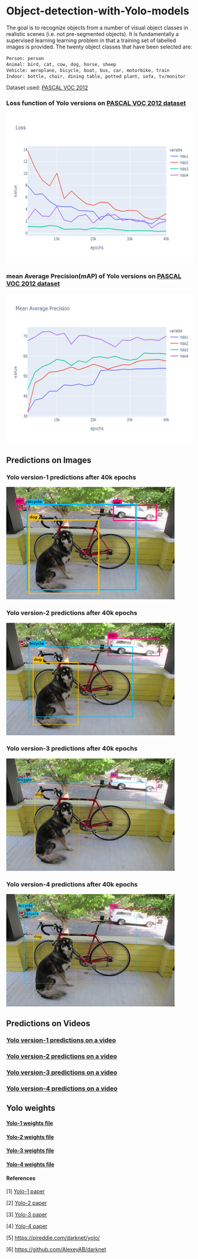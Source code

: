 # Object-detection-with-Yolo-models
The goal is to recognize objects from a number of visual object classes in realistic scenes (i.e. not pre-segmented objects). It is fundamentally a supervised learning learning problem in that a training set of labelled images is provided. The twenty object classes that have been selected are:

    Person: person
    Animal: bird, cat, cow, dog, horse, sheep
    Vehicle: aeroplane, bicycle, boat, bus, car, motorbike, train
    Indoor: bottle, chair, dining table, potted plant, sofa, tv/monitor

Dataset used: [PASCAL VOC 2012](http://host.robots.ox.ac.uk/pascal/VOC/voc2012/index.html)




### Loss function of Yolo versions on [PASCAL VOC 2012 dataset](http://host.robots.ox.ac.uk/pascal/VOC/voc2012/index.html)
<img src="https://github.com/anirudh201098/Object-detection-with-Yolo-models/blob/main/Predictions%20and%20graphs/Loss.png"  width="500" height="400">

### mean Average Precision(mAP) of Yolo versions on [PASCAL VOC 2012 dataset](http://host.robots.ox.ac.uk/pascal/VOC/voc2012/index.html) 
<img src="https://github.com/anirudh201098/Object-detection-with-Yolo-models/blob/main/Predictions%20and%20graphs/map.png"  width="500" height="400">

## Predictions on Images
### Yolo version-1 predictions after 40k epochs
<img src="https://github.com/anirudh201098/Object-detection-with-Yolo-models/blob/main/Predictions%20and%20graphs/yolo1.jpg" width="450" height="300">

### Yolo version-2 predictions after 40k epochs
<img src="https://github.com/anirudh201098/Object-detection-with-Yolo-models/blob/main/Predictions%20and%20graphs/yolo2.jpg" width="450" height="300">

### Yolo version-3 predictions after 40k epochs
<img src="https://github.com/anirudh201098/Object-detection-with-Yolo-models/blob/main/Predictions%20and%20graphs/yolo3.jpg" width="450" height="300">

### Yolo version-4 predictions after 40k epochs
<img src="https://github.com/anirudh201098/Object-detection-with-Yolo-models/blob/main/Predictions%20and%20graphs/yolo4.jpg" width="450" height="300">


## Predictions on Videos
### [Yolo version-1 predictions on a video](https://drive.google.com/file/d/1-IxaZj_W6y7kgcDEB2d9Z0kTUvlMGnS0/view?usp=sharing)

### [Yolo version-2 predictions on a video](https://drive.google.com/file/d/1-HFbRBNCg2TQk19XXz-HZebMg3CXFSPu/view?usp=sharing)

### [Yolo version-3 predictions on a video](https://drive.google.com/file/d/1-GAXnvMBKJm5X4IgBy4nQfw0Qbnl9ujL/view?usp=sharing)

### [Yolo version-4 predictions on a video](https://drive.google.com/file/d/1-TkFoi7TPFB7_36EJUXXdloGtOxUylbz/view?usp=sharing)

## Yolo weights

#### [Yolo-1 weights file](https://drive.google.com/file/d/10gGE2AMKtTjIj40zyEqlkRYQPaQ8gu7U/view?usp=sharing)


#### [Yolo-2 weights file](https://drive.google.com/file/d/10bfZVCsFxu88ENTElGyl_kYdPmDSeXbe/view?usp=sharing)


#### [Yolo-3 weights file](https://drive.google.com/file/d/1-Bd76ZWfzlYP44LDO1F1lD5RQsihMZ45/view?usp=sharing)


#### [Yolo-4 weights file](https://drive.google.com/file/d/1-j1scUl-Qzpg7QeBcW7fQCaBuioELxvY/view?usp=sharing)


#### References
[1] [Yolo-1 paper](https://arxiv.org/pdf/1506.02640.pdf) 

[2] [Yolo-2 paper](https://arxiv.org/pdf/1612.08242.pdf)

[3] [Yolo-3 paper](https://pjreddie.com/media/files/papers/YOLOv3.pdf)

[4] [Yolo-4 paper](https://arxiv.org/pdf/2004.10934.pdf)

[5] https://pjreddie.com/darknet/yolo/

[6] https://github.com/AlexeyAB/darknet

